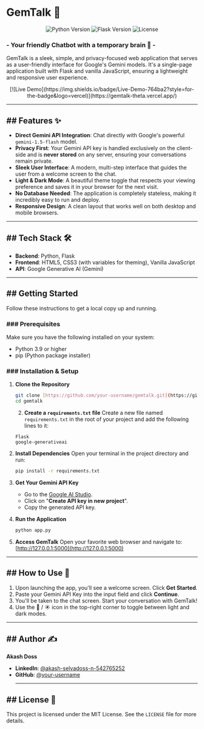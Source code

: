 # GemTalk 💎

<div align="center">
  <img src="https://img.shields.io/badge/Python-3.9%2B-blue?style=for-the-badge&logo=python" alt="Python Version">
  <img src="https://img.shields.io/badge/Flask-2.0%2B-black?style=for-the-badge&logo=flask" alt="Flask Version">
  <img src="https://img.shields.io/badge/License-MIT-green?style=for-the-badge" alt="License">
</div>

### - Your friendly Chatbot with a temporary brain 🤣 -

GemTalk is a sleek, simple, and privacy-focused web application that serves as a user-friendly interface for Google's Gemini models. It's a single-page application built with Flask and vanilla JavaScript, ensuring a lightweight and responsive user experience.

<p align="center">
  [![Live Demo](https://img.shields.io/badge/Live-Demo-764ba2?style=for-the-badge&logo=vercel)](https://gemtalk-theta.vercel.app/)
</p>

***

## ## Features ✨

* **Direct Gemini API Integration**: Chat directly with Google's powerful `gemini-1.5-flash` model.
* **Privacy First**: Your Gemini API key is handled exclusively on the client-side and is **never stored** on any server, ensuring your conversations remain private.
* **Sleek User Interface**: A modern, multi-step interface that guides the user from a welcome screen to the chat.
* **Light & Dark Mode**: A beautiful theme toggle that respects your viewing preference and saves it in your browser for the next visit.
* **No Database Needed**: The application is completely stateless, making it incredibly easy to run and deploy.
* **Responsive Design**: A clean layout that works well on both desktop and mobile browsers.

***

## ## Tech Stack 🛠️

* **Backend**: Python, Flask
* **Frontend**: HTML5, CSS3 (with variables for theming), Vanilla JavaScript
* **API**: Google Generative AI (Gemini)

***

## ## Getting Started

Follow these instructions to get a local copy up and running.

### ### Prerequisites

Make sure you have the following installed on your system:
* Python 3.9 or higher
* pip (Python package installer)

### ### Installation & Setup

1.  **Clone the Repository**
    ```sh
    git clone [https://github.com/your-username/gemtalk.git](https://github.com/your-username/gemtalk.git)
    cd gemtalk
    ```
    2.  **Create a `requirements.txt` file**
    Create a new file named `requirements.txt` in the root of your project and add the following lines to it:
    ```
    Flask
    google-generativeai
    ```

3.  **Install Dependencies**
    Open your terminal in the project directory and run:
    ```sh
    pip install -r requirements.txt
    ```

4.  **Get Your Gemini API Key**
    * Go to the [Google AI Studio](https://aistudio.google.com/app/apikey).
    * Click on "**Create API key in new project**".
    * Copy the generated API key.

5.  **Run the Application**
    ```sh
    python app.py
    ```

6.  **Access GemTalk**
    Open your favorite web browser and navigate to:
    [http://127.0.0.1:5000](http://127.0.0.1:5000)

***

## ## How to Use 🚀

1.  Upon launching the app, you'll see a welcome screen. Click **Get Started**.
2.  Paste your Gemini API Key into the input field and click **Continue**.
3.  You'll be taken to the chat screen. Start your conversation with GemTalk!
4.  Use the 🌙 / ☀️ icon in the top-right corner to toggle between light and dark modes.

***

## ## Author ✍️

**Akash Doss**

* **LinkedIn**: [@akash-selvadoss-n-542765252](https://www.linkedin.com/in/akash-selvadoss-n-542765252/)
* **GitHub**: [@your-username](https://github.com/akashdoss)
    ***

## ## License 📜

This project is licensed under the MIT License. See the `LICENSE` file for more details.
